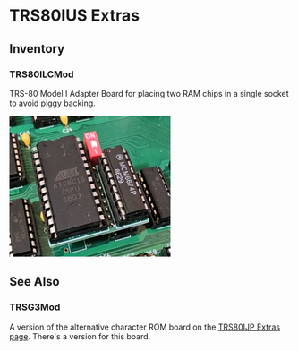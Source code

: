 # TRS80IUS Extras

## Inventory

### TRS80ILCMod

TRS-80 Model I Adapter Board for placing two RAM chips in a single socket to avoid piggy backing.

![Board with two RAM chips in sockets with two wires connecting to the main board](https://github.com/Board-Folk/TRS80IJP/blob/main/images/charmapboard.jpg)

## See Also

### TRSG3Mod

A version of the alternative character ROM board on the [TRS80IJP Extras page](https://github.com/Board-Folk/TRS80IJP/tree/main/Extras/TRSG3Mod). There's a version for this board.